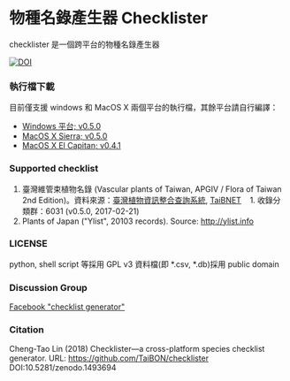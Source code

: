 
物種名錄產生器 Checklister
====================

checklister 是一個跨平台的物種名錄產生器

[![DOI](https://zenodo.org/badge/44288646.svg)](https://zenodo.org/badge/latestdoi/44288646)

### 執行檔下載

目前僅支援 windows 和 MacOS X 兩個平台的執行檔，其餘平台請自行編譯：

* [Windows 平台; v0.5.0](https://github.com/TaiBON/checklister/releases/download/v0.5.0/checklister.exe)
* [MacOS X Sierra; v0.5.0](https://github.com/TaiBON/checklister/releases/download/v0.5.0/checklister_v0.5.0_Sierra.dmg)
* [MacOS X El Capitan; v0.4.1](https://github.com/TaiBON/checklister/releases/download/v0.4.1/checklister_v0.4.1_El_Capitan.dmg)

### Supported checklist

1. 臺灣維管束植物名錄 (Vascular plants of Taiwan, APGIV / Flora of Taiwan 2nd Edition)。資料來源：[臺灣植物資訊整合查詢系統](http://tai2.ntu.edu.tw), [TaiBNET](http://taibnet.sinica.edu.tw)
    1. 收錄分類群：6031 (v0.5.0, 2017-02-21)
2. Plants of Japan ("Ylist", 20103 records). Source: http://ylist.info


### LICENSE
python, shell script 等採用 GPL v3
資料檔(即 *.csv, *.db)採用 public domain


### Discussion Group

[Facebook "checklist generator"](https://www.facebook.com/groups/1491667327794847/)


### Citation

Cheng-Tao Lin (2018) Checklister—a cross-platform species checklist generator. URL: https://github.com/TaiBON/checklister  DOI:10.5281/zenodo.1493694

